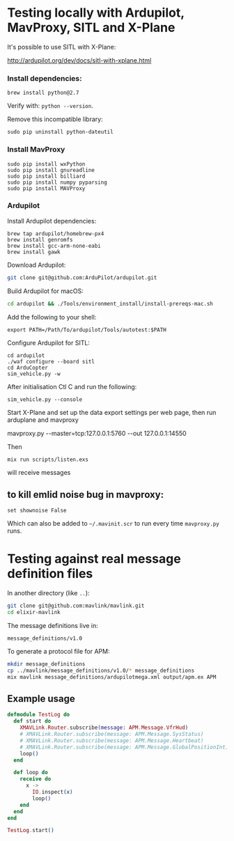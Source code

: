 # Testing locally with Ardupilot, MavProxy, SITL and X-Plane

It's possible to use SITL with X-Plane:

http://ardupilot.org/dev/docs/sitl-with-xplane.html

### Install dependencies:

```
brew install python@2.7
```

Verify with: `python --version`.

Remove this incompatible library:

```
sudo pip uninstall python-dateutil
```

### Install MavProxy

```
sudo pip install wxPython
sudo pip install gnureadline
sudo pip install billiard
sudo pip install numpy pyparsing
sudo pip install MAVProxy
```

### Ardupilot

Install Ardupilot dependencies:

```
brew tap ardupilot/homebrew-px4
brew install genromfs
brew install gcc-arm-none-eabi
brew install gawk
```

Download Ardupilot:

```bash
git clone git@github.com:ArduPilot/ardupilot.git
```

Build Ardupilot for macOS:

```bash
cd ardupilot && ./Tools/environment_install/install-prereqs-mac.sh
```

Add the following to your shell:

```
export PATH=/Path/To/ardupilot/Tools/autotest:$PATH
```

Configure Ardupilot for SITL:

```
cd ardupilot
./waf configure --board sitl
cd ArduCopter
sim_vehicle.py -w
```

After initialisation Ctl C and run the following:

```
sim_vehicle.py --console
```

Start X-Plane and set up the data export settings per web page, then run arduplane and mavproxy

mavproxy.py --master=tcp:127.0.0.1:5760 --out 127.0.0.1:14550

Then

```bash
mix run scripts/listen.exs
```

will receive messages

## to kill emlid noise bug in mavproxy:

```
set shownoise False
```

Which can also be added to `~/.mavinit.scr` to run every time `mavproxy.py` runs.

# Testing against real message definition files

In another directory (like `..`):

```bash
git clone git@github.com:mavlink/mavlink.git
cd elixir-mavlink
```

The message definitions live in:

```
message_definitions/v1.0
```

To generate a protocol file for APM:

```bash
mkdir message_definitions
cp ../mavlink/message_definitions/v1.0/* message_definitions
mix mavlink message_definitions/ardupilotmega.xml output/apm.ex APM
```

## Example usage

```elixir
defmodule TestLog do
  def start do
    XMAVLink.Router.subscribe(message: APM.Message.VfrHud)
    # XMAVLink.Router.subscribe(message: APM.Message.SysStatus)
    # XMAVLink.Router.subscribe(message: APM.Message.Heartbeat)
    # XMAVLink.Router.subscribe(message: APM.Message.GlobalPositionInt)
    loop()
  end

  def loop do
    receive do
      x ->
        IO.inspect(x)
        loop()
    end
  end
end

TestLog.start()
```
